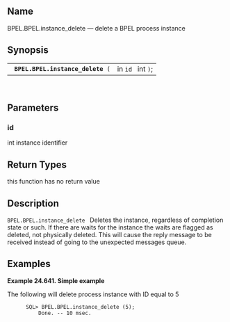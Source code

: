 <div id="fn_bpel_instance_delete" class="refentry">

<div class="titlepage">

</div>

<div class="refnamediv">

## Name

BPEL.BPEL.instance_delete — delete a BPEL process instance

</div>

<div class="refsynopsisdiv">

## Synopsis

<div id="fsyn_instance_delete_01" class="funcsynopsis">

|                                        |                   |
|----------------------------------------|-------------------|
| ` `**`BPEL.BPEL.instance_delete`**` (` | in `id ` int `)`; |

<div class="funcprototype-spacer">

 

</div>

</div>

</div>

<div id="params_instance_delete_01" class="refsect1">

## Parameters

<div id="id129980" class="refsect2">

### id

<span class="type">int </span> instance identifier

</div>

</div>

<div id="ret_instance_delete_01" class="refsect1">

## Return Types

this function has no return value

</div>

<div id="desc_instance_delete_01" class="refsect1">

## Description

`BPEL.BPEL.instance_delete ` Deletes the instance, regardless of
completion state or such. If there are waits for the instance the waits
are flagged as deleted, not physically deleted. This will cause the
reply message to be received instead of going to the unexpected messages
queue.

</div>

<div id="examples_instance_delete_01" class="refsect1">

## Examples

<div id="ex_instance_delete_01" class="example">

**Example 24.641. Simple example**

<div class="example-contents">

The following will delete process instance with ID equal to 5

``` screen
      SQL> BPEL.BPEL.instance_delete (5);
          Done. -- 10 msec.
      
```

</div>

</div>

  

</div>

</div>
